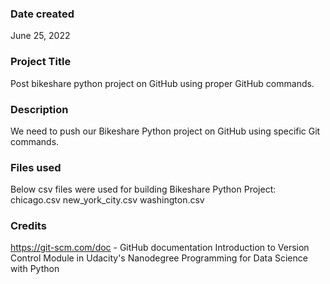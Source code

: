 ### Date created
June 25, 2022

### Project Title
Post bikeshare python project on GitHub using proper GitHub commands.

### Description
We need to push our Bikeshare Python project on GitHub using specific Git commands.

### Files used
Below csv files were used for building Bikeshare Python Project:
chicago.csv
new_york_city.csv
washington.csv

### Credits
https://git-scm.com/doc - GitHub documentation
Introduction to Version Control Module in Udacity's Nanodegree Programming for Data Science with Python
